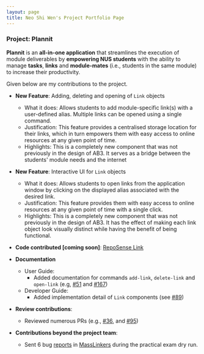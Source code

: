 ```yaml
---
layout: page
title: Neo Shi Wen's Project Portfolio Page
---
```


### Project: Plannit

**Plannit** is an **all-in-one application** that streamlines the execution of module
deliverables by **empowering NUS students** with the ability to manage **tasks**, **links** and
**module-mates** (i.e., students in the same module) to increase their productivity.

Given below are my contributions to the project.

* **New Feature**: Adding, deleting and opening of `Link` objects
  * What it does: Allows students to add module-specific link(s) with a user-defined alias. 
    Multiple links can be opened using a single command.
  * Justification: This feature provides a centralised storage location for their links, which 
    in turn empowers them with easy access to online resources at any given point of time.
  * Highlights: This is a completely new component that was not previously
    in the design of AB3. It serves as a bridge between the students' module needs and the internet

* **New Feature**: Interactive UI for `Link` objects
  * What it does: Allows students to open links from the application window by clicking
    on the displayed alias associated with the desired link.
  * Justification: This feature provides them with easy access to online resources 
    at any given point of time with a single click.
  * Highlights: This is a completely new component that was not previously
    in the design of AB3. It has the effect of making each link object look visually distinct
    while having the benefit of being functional.

* **Code contributed [coming soon]**: [RepoSense Link](https://nus-cs2103-ay2223s1.github.io/tp-dashboard/?search=shwene&breakdown=true)

* **Documentation**
    * User Guide:
      * Added documentation for commands `add-link`, `delete-link` and
      `open-link` (e.g, [#51](https://github.com/AY2223S1-CS2103T-T10-1/tp/pull/51) and
        [#167](https://github.com/AY2223S1-CS2103T-T10-1/tp/pull/167))
    * Developer Guide:
      * Added implementation detail of `Link` components
      (see [#89](https://github.com/AY2223S1-CS2103T-T10-1/tp/pull/89))

* **Review contributions**:
    * Reviewed numerous PRs (e.g., [#36](https://github.com/AY2223S1-CS2103T-T10-1/tp/pull/36),
      and [#95](https://github.com/AY2223S1-CS2103T-T10-1/tp/pull/95)) 

* **Contributions beyond the project team**:
    * Sent 6 bug [reports](https://github.com/shwene/ped/issues) 
      in [MassLinkers](https://github.com/AY2223S1-CS2103T-T11-4/tp) during
      the practical exam dry run.
